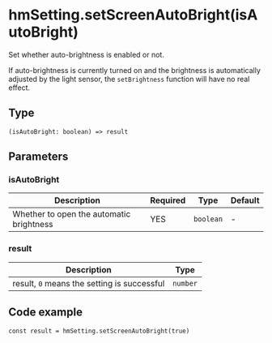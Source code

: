 
# hmSetting.setScreenAutoBright(isAutoBright)

Set whether auto-brightness is enabled or not.

If auto-brightness is currently turned on and the brightness is automatically adjusted by the light sensor, the `setBrightness` function will have no real effect.

## Type[​](/docs/1.0/reference/device-app-api/hmSetting/setScreenAutoBright/#type "Direct link to Type")

```
(isAutoBright: boolean) => result  

```
## Parameters[​](/docs/1.0/reference/device-app-api/hmSetting/setScreenAutoBright/#parameters "Direct link to Parameters")

### isAutoBright[​](/docs/1.0/reference/device-app-api/hmSetting/setScreenAutoBright/#isautobright "Direct link to isAutoBright")

| Description | Required | Type | Default |
| --- | --- | --- | --- |
| Whether to open the automatic brightness | YES | `boolean` | - |

### result[​](/docs/1.0/reference/device-app-api/hmSetting/setScreenAutoBright/#result "Direct link to result")

| Description | Type |
| --- | --- |
| result, `0` means the setting is successful | `number` |

## Code example[​](/docs/1.0/reference/device-app-api/hmSetting/setScreenAutoBright/#code-example "Direct link to Code example")

```
const result = hmSetting.setScreenAutoBright(true)  

```
